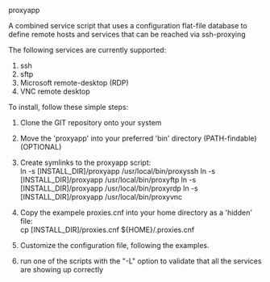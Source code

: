 proxyapp

A combined service script that uses a configuration flat-file database
to define remote hosts and services that can be reached via ssh-proxying

The following services are currently supported:  
1. ssh  
2. sftp  
3. Microsoft remote-desktop (RDP)  
4. VNC remote desktop  


To install, follow these simple steps:
1. Clone the GIT repository onto your system
1. Move the 'proxyapp' into your preferred 'bin' directory (PATH-findable)  (OPTIONAL)
2. Create symlinks to the proxyapp script:  
    ln -s [INSTALL_DIR]/proxyapp /usr/local/bin/proxyssh
    ln -s [INSTALL_DIR]/proxyapp /usr/local/bin/proxyftp
    ln -s [INSTALL_DIR]/proxyapp /usr/local/bin/proxyrdp
    ln -s [INSTALL_DIR]/proxyapp /usr/local/bin/proxyvnc

3. Copy the exampele proxies.cnf into your home directory as a 'hidden' file:  
    cp [INSTALL_DIR]/proxies.cnf ${HOME}/.proxies.cnf

4. Customize the configuration file, following the examples.
5. run one of the scripts with the "-L" option to validate that all the services are showing up correctly
